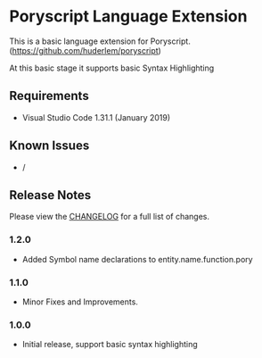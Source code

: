 # Poryscript Language Extension

This is a basic language extension for Poryscript. (https://github.com/huderlem/poryscript)

At this basic stage it supports basic Syntax Highlighting

## Requirements

 * Visual Studio Code 1.31.1 (January 2019)

## Known Issues

 * /

## Release Notes

Please view the [CHANGELOG](CHANGELOG.md) for a full list of changes.

### 1.2.0
 * Added Symbol name declarations to entity.name.function.pory

### 1.1.0
 * Minor Fixes and Improvements.

### 1.0.0

 * Initial release, support basic syntax highlighting